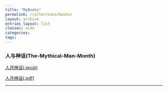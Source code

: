 ```yaml
---
title: "MyBooks"
permalink: /collections/books/
layout: archive
entries_layout: list
classes: wide
categories:
tags:
---
```


### 人与神话(The-Mythical-Man-Month)

<a href="/_books/The-Mythical-Man-Month.epub" download="The-Mythical-Man-Month.epub">人月神话(.epub)</a>

<a href="/_books/The-Mythical-Man-Month.pdf" download="The-Mythical-Man-Month.pdf">人月神话(.pdf)</a>

---
